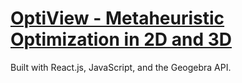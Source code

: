 # [OptiView - Metaheuristic Optimization in 2D and 3D](https://opti-view.vercel.app/)

Built with React.js, JavaScript, and the Geogebra API.
